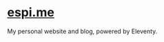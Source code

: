 # [espi.me][espi.me]

My personal website and blog, powered by Eleventy.

[espi.me]: https://espi.me "A hyperlink to espi dot me"
